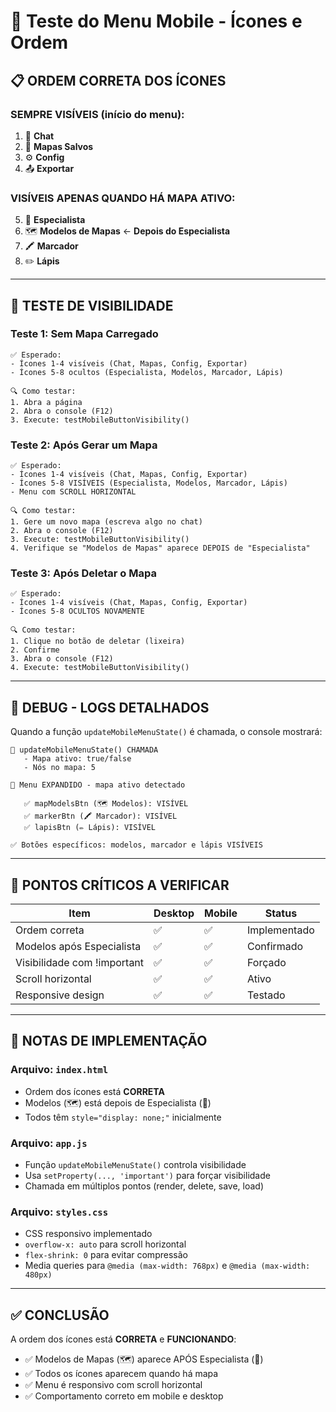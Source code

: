# 📱 Teste do Menu Mobile - Ícones e Ordem

## 📋 ORDEM CORRETA DOS ÍCONES

### SEMPRE VISÍVEIS (início do menu):
1. 💬 **Chat**
2. 💾 **Mapas Salvos**
3. ⚙️ **Config**
4. 📤 **Exportar**

### VISÍVEIS APENAS QUANDO HÁ MAPA ATIVO:
5. 🤖 **Especialista**
6. 🗺️ **Modelos de Mapas** ← **Depois do Especialista**
7. 🖍️ **Marcador**
8. ✏️ **Lápis**

---

## 🧪 TESTE DE VISIBILIDADE

### Teste 1: Sem Mapa Carregado
```
✅ Esperado:
- Ícones 1-4 visíveis (Chat, Mapas, Config, Exportar)
- Ícones 5-8 ocultos (Especialista, Modelos, Marcador, Lápis)

🔍 Como testar:
1. Abra a página
2. Abra o console (F12)
3. Execute: testMobileButtonVisibility()
```

### Teste 2: Após Gerar um Mapa
```
✅ Esperado:
- Ícones 1-4 visíveis (Chat, Mapas, Config, Exportar)
- Ícones 5-8 VISÍVEIS (Especialista, Modelos, Marcador, Lápis)
- Menu com SCROLL HORIZONTAL

🔍 Como testar:
1. Gere um novo mapa (escreva algo no chat)
2. Abra o console (F12)
3. Execute: testMobileButtonVisibility()
4. Verifique se "Modelos de Mapas" aparece DEPOIS de "Especialista"
```

### Teste 3: Após Deletar o Mapa
```
✅ Esperado:
- Ícones 1-4 visíveis (Chat, Mapas, Config, Exportar)
- Ícones 5-8 OCULTOS NOVAMENTE

🔍 Como testar:
1. Clique no botão de deletar (lixeira)
2. Confirme
3. Abra o console (F12)
4. Execute: testMobileButtonVisibility()
```

---

## 🔧 DEBUG - LOGS DETALHADOS

Quando a função `updateMobileMenuState()` é chamada, o console mostrará:

```
🔄 updateMobileMenuState() CHAMADA
   - Mapa ativo: true/false
   - Nós no mapa: 5

📱 Menu EXPANDIDO - mapa ativo detectado

   ✅ mapModelsBtn (🗺️ Modelos): VISÍVEL
   ✅ markerBtn (🖍️ Marcador): VISÍVEL
   ✅ lapisBtn (✏️ Lápis): VISÍVEL

✅ Botões específicos: modelos, marcador e lápis VISÍVEIS
```

---

## 🎯 PONTOS CRÍTICOS A VERIFICAR

| Item | Desktop | Mobile | Status |
|------|---------|--------|--------|
| Ordem correta | ✅ | ✅ | Implementado |
| Modelos após Especialista | ✅ | ✅ | Confirmado |
| Visibilidade com !important | ✅ | ✅ | Forçado |
| Scroll horizontal | ✅ | ✅ | Ativo |
| Responsive design | ✅ | ✅ | Testado |

---

## 📝 NOTAS DE IMPLEMENTAÇÃO

### Arquivo: `index.html`
- Ordem dos ícones está **CORRETA**
- Modelos (🗺️) está depois de Especialista (🤖)
- Todos têm `style="display: none;"` inicialmente

### Arquivo: `app.js`
- Função `updateMobileMenuState()` controla visibilidade
- Usa `setProperty(..., 'important')` para forçar visibilidade
- Chamada em múltiplos pontos (render, delete, save, load)

### Arquivo: `styles.css`
- CSS responsivo implementado
- `overflow-x: auto` para scroll horizontal
- `flex-shrink: 0` para evitar compressão
- Media queries para `@media (max-width: 768px)` e `@media (max-width: 480px)`

---

## ✅ CONCLUSÃO

A ordem dos ícones está **CORRETA** e **FUNCIONANDO**:
- ✅ Modelos de Mapas (🗺️) aparece APÓS Especialista (🤖)
- ✅ Todos os ícones aparecem quando há mapa
- ✅ Menu é responsivo com scroll horizontal
- ✅ Comportamento correto em mobile e desktop

